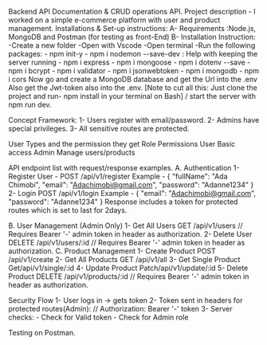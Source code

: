 Backend API Documentation & CRUD operations API.
Project description - I worked on a simple e-commerce platform with user and product management.
Installations & Set-up instructions:
A- Requirements :Node.js, MongoDB and Postman (for testing as front-End)
B- Installation Instruction:
    -Create a new folder 
    -Open with Vscode
    -Open terminal
    -Run the following packages:
        - npm init-y
        - npm i nodemon --save-dev : Help with keeping the server running
        - npm i express
        - npm i mongoose
        - npm i dotenv --save
        - npm i bcrypt
        - npm i validator
        - npm i jsonwebtoken
        - npm i mongodb
        - npm i cors
    Now go and create a MongoDB database and get the Url into the .env 
    Also get the Jwt-token also into the .env.
    [Note to cut all this: Just clone the project and run- npm install in your terminal on Bash] / start the server with npm run dev.

Concept  Framework:
1- Users register with email/password.
2- Admins have special privileges.
3- All sensitive routes are protected.

User Types and the permission they get
Role	Permissions
User	Basic access
Admin	Manage users/products


API endpoint list with request/response examples.
A. Authentication
    1- Register User
        - POST /api/v1/register 
            Example - {
                "fullName": "Ada Chimobi",
                "email": "Adachimobi@gmail.com",
                "password": "Adanne1234"
                }
    2- Login
        POST /api/v1/login
            Example - {
                "email": "Adachimobi@gmail.com",
                "password": "Adanne1234"
                }
    Response includes a token for protected routes which is set to last  for 2days.

B. User Management (Admin Only)
    1- Get All Users
            GET /api/v1/users    // Requires Bearer '-' admin token in header as authorization.
    2- Delete User
            DELETE /api/v1/users/:id     // Requires Bearer '-' admin token in header as authorization.
C. Product Management
    1- Create Product
            POST /api/v1/create
    2- Get All Products
            GET /api/v1/all
    3- Get Single Product
            Get/api/v1/single/:id
    4- Update Product
            Patch/api/v1/update/:id
    5- Delete Product
            DELETE /api/v1/products/:id  // Requires Bearer '-' admin token in header as authorization.

Security Flow
    1- User logs in → gets token
    2- Token sent in headers for protected routes(Admin):
        // Authorization: Bearer '-' token
    3- Server checks:
        - Check for Valid token
        - Check for Admin role


Testing on Postman.

        


